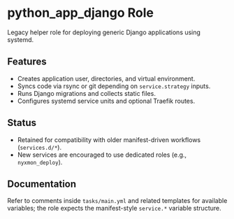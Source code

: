 # python_app_django Role

Legacy helper role for deploying generic Django applications using systemd.

## Features
- Creates application user, directories, and virtual environment.
- Syncs code via rsync or git depending on `service.strategy` inputs.
- Runs Django migrations and collects static files.
- Configures systemd service units and optional Traefik routes.

## Status
- Retained for compatibility with older manifest-driven workflows (`services.d/*`).
- New services are encouraged to use dedicated roles (e.g., `nyxmon_deploy`).

## Documentation
Refer to comments inside `tasks/main.yml` and related templates for available variables; the role expects the manifest-style `service.*` variable structure.
